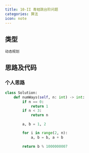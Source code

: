 ```yaml
---
title: 10-II 青蛙跳台阶问题
categories: 算法
icon: note
---
```


## 类型

`动态规划`

## 思路及代码

### 个人思路

```python
class Solution:
    def numWays(self, n: int) -> int:
        if n == 0:
            return 1
        if n < 3:
            return n
        
        a, b = 1, 2

        for i in range(2, n):
            a, b = b, a + b
        
        return b % 1000000007
```
